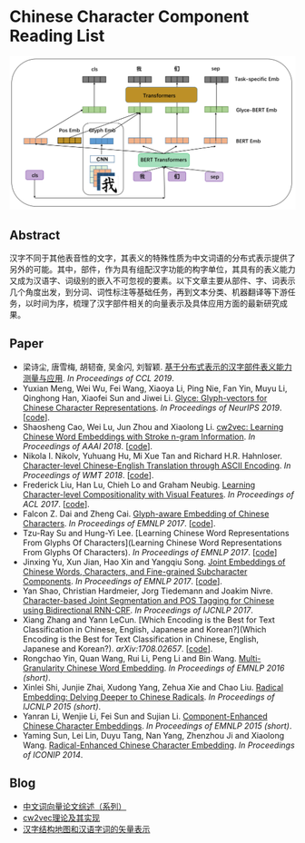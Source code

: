 # Chinese Character Component Reading List

![ccc_pic](./ccc_pic.png)

## Abstract

汉字不同于其他表音性的文字，其表义的特殊性质为中文词语的分布式表示提供了另外的可能。其中，部件，作为具有组配汉字功能的构字单位，其具有的表义能力又成为汉语字、词级别的嵌入不可忽视的要素。以下文章主要从部件、字、词表示几个角度出发，到分词、词性标注等基础任务，再到文本分类、机器翻译等下游任务，以时间为序，梳理了汉字部件相关的向量表示及具体应用方面的最新研究成果。

## Paper

- 梁诗尘, 唐雪梅, 胡韧奋, 吴金闪, 刘智颖. [基于分布式表示的汉字部件表义能力测量与应用](http://cips-cl.org/static/anthology/CCL-2019/CCL-19-083.pdf). *In Proceedings of CCL 2019*. 
- Yuxian Meng, Wei Wu, Fei Wang, Xiaoya Li, Ping Nie, Fan Yin, Muyu Li, Qinghong Han, Xiaofei Sun and Jiwei Li. [Glyce: Glyph-vectors for Chinese Character Representations](https://arxiv.org/pdf/1901.10125.pdf). *In Proceedings of NeurIPS 2019*. \[[code](https://github.com/ShannonAI/glyce)].
- Shaosheng Cao, Wei Lu, Jun Zhou and Xiaolong Li. [cw2vec: Learning Chinese Word Embeddings with Stroke n-gram Information](https://aaai.org/ocs/index.php/AAAI/AAAI18/paper/view/17444/16786). *In Proceedings of AAAI 2018*. \[[code](https://github.com/bamtercelboo/cw2vec)].
- Nikola I. Nikolv, Yuhuang Hu, Mi Xue Tan and Richard H.R. Hahnloser. [Character-level Chinese-English Translation through ASCII Encoding](https://www.aclweb.org/anthology/W18-6302). *In Proceedings of WMT 2018*. \[[code](https://github.com/duguyue100/wmt-en2wubi)].
- Frederick Liu, Han Lu, Chieh Lo and Graham Neubig. [Learning Character-level Compositionality with Visual Features](https://arxiv.org/pdf/1704.04859). *In Proceedings of ACL 2017*. \[[code](https://github.com/frederick0329/Learning-Character-Level)].
- Falcon Z. Dai and Zheng Cai. [Glyph-aware Embedding of Chinese Characters](https://www.aclweb.org/anthology/W17-4109). *In Proceedings of EMNLP 2017*. \[[code](https://github.com/falcondai/chinese-char-lms)].
- Tzu-Ray Su and Hung-Yi Lee. [Learning Chinese Word Representations From Glyphs Of Characters](Learning Chinese Word Representations From Glyphs Of Characters). *In Proceedings of EMNLP 2017*. \[[code](https://github.com/HKUST-KnowComp/JWE)]
- Jinxing Yu, Xun Jian, Hao Xin and Yangqiu Song. [Joint Embeddings of Chinese Words, Characters, and Fine-grained Subcharacter Components](https://www.aclweb.org/anthology/D17-1027). *In Proceedings of EMNLP 2017*. \[[code](https://github.com/HKUST-KnowComp/JWE)].
- Yan Shao, Christian Hardmeier, Jorg Tiedemann and Joakim Nivre. [Character-based Joint Segmentation and POS Tagging for Chinese using Bidirectional RNN-CRF](https://www.aclweb.org/anthology/I17-1018). *In Proceedings of IJCNLP 2017*.
- Xiang Zhang and Yann LeCun. [Which Encoding is the Best for Text Classification in Chinese, English, Japanese and Korean?](Which Encoding is the Best for Text Classification in Chinese, English, Japanese and Korean?). *arXiv:1708.02657*. \[[code](https://github.com/zhangxiangxiao/glyph)].
- Rongchao Yin, Quan Wang, Rui Li, Peng Li and Bin Wang. [Multi-Granularity Chinese Word Embedding](https://www.aclweb.org/anthology/D16-1100). *In Proceedings of EMNLP 2016 (short)*.
- Xinlei Shi, Junjie Zhai, Xudong Yang, Zehua Xie and Chao Liu. [Radical Embedding: Delving Deeper to Chinese Radicals](https://www.aclweb.org/anthology/P15-2098). *In Proceedings of IJCNLP 2015 (short)*.
- Yanran Li, Wenjie Li, Fei Sun and Sujian Li. [Component-Enhanced Chinese Character Embeddings](http://www.emnlp2015.org/proceedings/EMNLP/pdf/EMNLP098.pdf). *In Proceedings of EMNLP 2015 (short)*.
- Yaming Sun, Lei Lin, Duyu Tang, Nan Yang, Zhenzhou Ji and Xiaolong Wang. [Radical-Enhanced Chinese Character Embedding](https://arxiv.org/pdf/1404.4714.pdf). *In Proceedings of ICONIP 2014*.

## Blog

- [中文词向量论文综述（系列）](https://bamtercelboo.github.io/2018/08/16/chinese_embedding_paper_finished/)
- [cw2vec理论及其实现](https://bamtercelboo.github.io/2018/05/11/cw2vec/) 
- [汉字结构地图和汉语字词的矢量表示](http://www.bigphysics.org/index.php?title=分类:汉字结构地图和汉语字词的矢量表示&mobileaction=toggle_view_desktop)

